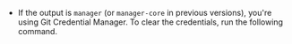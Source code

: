 * If the output is `manager` (or `manager-core` in previous versions), you're using Git Credential Manager. To clear the credentials, run the following command.
